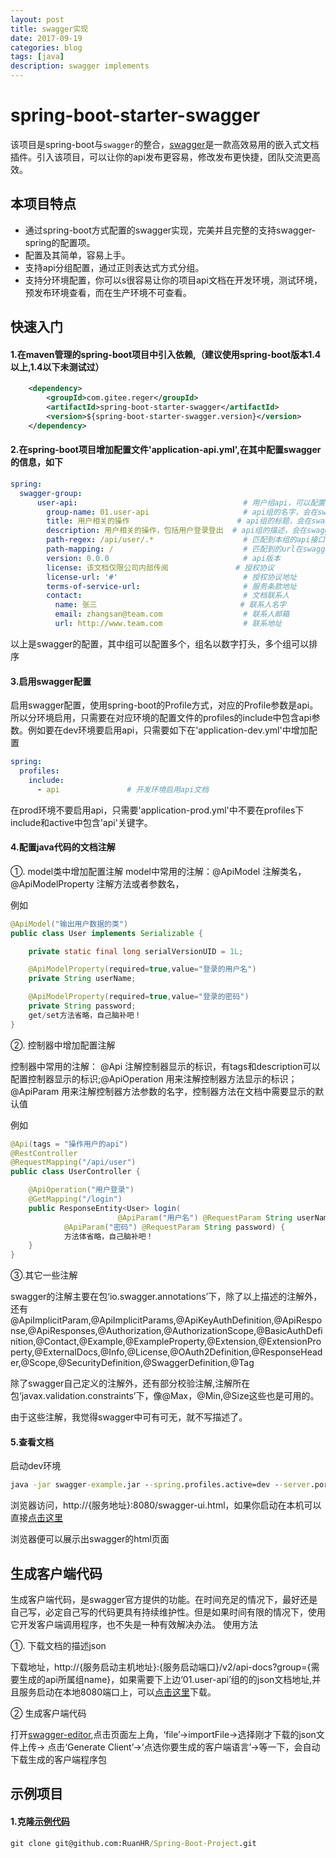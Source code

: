```yaml
---
layout: post
title: swagger实现
date: 2017-09-19
categories: blog
tags: [java]
description: swagger implements
---
```


# spring-boot-starter-swagger
该项目是spring-boot与`swagger`的整合，[swagger](https://swagger.io/)是一款高效易用的嵌入式文档插件。引入该项目，可以让你的api发布更容易，修改发布更快捷，团队交流更高效。

## 本项目特点

- 通过spring-boot方式配置的swagger实现，完美并且完整的支持swagger-spring的配置项。
- 配置及其简单，容易上手。
- 支持api分组配置，通过正则表达式方式分组。
- 支持分环境配置，你可以s很容易让你的项目api文档在开发环境，测试环境，预发布环境查看，而在生产环境不可查看。


## 快速入门
#### 1.在maven管理的spring-boot项目中引入依赖,（建议使用spring-boot版本1.4以上,1.4以下未测试过）
```xml
    <dependency>
        <groupId>com.gitee.reger</groupId>
        <artifactId>spring-boot-starter-swagger</artifactId>
        <version>${spring-boot-starter-swagger.version}</version>
    </dependency>
```
#### 2.在spring-boot项目增加配置文件'application-api.yml',在其中配置swagger的信息，如下
```yml
spring:
  swagger-group:
      user-api:                                     # 用户组api，可以配置多个组
        group-name: 01.user-api                     # api组的名字，会在swagger-ui的api下拉列表中显示；组名前的序号，多个组可以排序；最好不要写中文
        title: 用户相关的操作                        # api组的标题，会在swagger-ui的标题处显示
        description: 用户相关的操作，包括用户登录登出  # api组的描述，会在swagger-ui的描述中显示
        path-regex: /api/user/.*                    # 匹配到本组的api接口，匹配uri，可以用用正则表达式
        path-mapping: /                             # 匹配到的url在swagger中测试请求时加的url前缀
        version: 0.0.0                              # api版本
        license: 该文档仅限公司内部传阅               # 授权协议
        license-url: '#'                            # 授权协议地址
        terms-of-service-url:                       # 服务条款地址
        contact:                                    # 文档联系人
          name: 张三                                # 联系人名字
          email: zhangsan@team.com                  # 联系人邮箱
          url: http://www.team.com                  # 联系地址
```
以上是swagger的配置，其中组可以配置多个，组名以数字打头，多个组可以排序

#### 3.启用swagger配置
启用swagger配置，使用spring-boot的Profile方式，对应的Profile参数是api。所以分环境启用，只需要在对应环境的配置文件的profiles的include中包含api参数。例如要在dev环境要启用api，只需要如下在'application-dev.yml'中增加配置
```yml
spring:
  profiles:
    include:
      - api               # 开发环境启用api文档
```
在prod环境不要启用api，只需要'application-prod.yml'中不要在profiles下include和active中包含'api'关键字。

#### 4.配置java代码的文档注解
①. model类中增加配置注解
model中常用的注解：@ApiModel 注解类名，@ApiModelProperty 注解方法或者参数名，

例如
```java
@ApiModel("输出用户数据的类")
public class User implements Serializable {

    private static final long serialVersionUID = 1L;

    @ApiModelProperty(required=true,value="登录的用户名")
    private String userName;

    @ApiModelProperty(required=true,value="登录的密码")
    private String password;
    get/set方法省略，自己脑补吧！
}

```
②. 控制器中增加配置注解

控制器中常用的注解： @Api 注解控制器显示的标识，有tags和description可以配置控制器显示的标识;@ApiOperation 用来注解控制器方法显示的标识； @ApiParam 用来注解控制器方法参数的名字，控制器方法在文档中需要显示的默认值

例如
```java
@Api(tags = "操作用户的api")
@RestController
@RequestMapping("/api/user")
public class UserController {

    @ApiOperation("用户登录")
    @GetMapping("/login")
    public ResponseEntity<User> login(
                        @ApiParam("用户名") @RequestParam String userName,
            @ApiParam("密码") @RequestParam String password) {
            方法体省略，自己脑补吧！
    }
}
```
③.其它一些注解

swagger的注解主要在包‘io.swagger.annotations’下，除了以上描述的注解外，还有@ApiImplicitParam,@ApiImplicitParams,@ApiKeyAuthDefinition,@ApiResponse,@ApiResponses,@Authorization,@AuthorizationScope,@BasicAuthDefinition,@Contact,@Example,@ExampleProperty,@Extension,@ExtensionProperty,@ExternalDocs,@Info,@License,@OAuth2Definition,@ResponseHeader,@Scope,@SecurityDefinition,@SwaggerDefinition,@Tag

除了swagger自己定义的注解外，还有部分校验注解,注解所在包‘javax.validation.constraints’下，像@Max，@Min,@Size这些也是可用的。

由于这些注解，我觉得swagger中可有可无，就不写描述了。


#### 5.查看文档
启动dev环境
```cmd
java -jar swagger-example.jar --spring.profiles.active=dev --server.port=8080
```
浏览器访问，http://{服务地址}:8080/swagger-ui.html，如果你启动在本机可以直接[点击这里](http://127.0.0.1:8080/swagger-ui.html)

浏览器便可以展示出swagger的html页面


## 生成客户端代码
生成客户端代码，是swagger官方提供的功能。在时间充足的情况下，最好还是自己写，必定自己写的代码更具有持续维护性。但是如果时间有限的情况下，使用它开发客户端调用程序，也不失是一种有效解决办法。
使用方法

①. 下载文档的描述json

下载地址，http://{服务启动主机地址}:{服务启动端口}/v2/api-docs?group={需要生成的api所属组name}，如果需要下上边‘01.user-api’组的的json文档地址,并且服务启动在本地8080端口上，可以[点击这里](http://127.0.0.1:8080/v2/api-docs?group=01.user-api)下载。

② 生成客户端代码

打开[swagger-editor](https://editor.swagger.io/),点击页面左上角，‘file’->importFile->选择刚才下载的json文件上传-> 点击‘Generate Client’->‘点选你要生成的客户端语言’->等一下，会自动下载生成的客户端程序包


## 示例项目
#### 1.克隆[示例代码](https://github.com/RuanHR/Spring-Boot-Project)
```cmd
git clone git@github.com:RuanHR/Spring-Boot-Project.git
```

